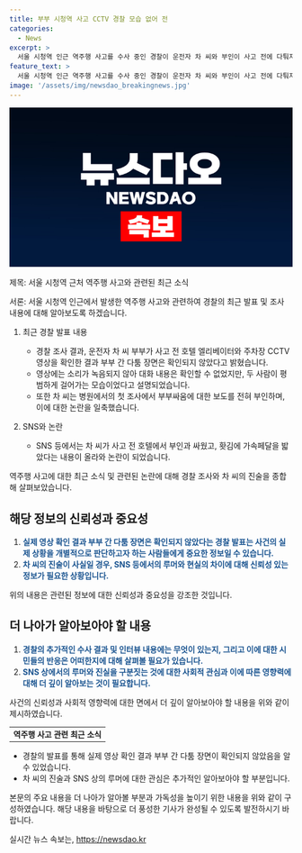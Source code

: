 ```yaml
---
title: 부부 시청역 사고 CCTV 경찰 모습 없어 전
categories:
  - News
excerpt: >
  서울 시청역 인근 역주행 사고를 수사 중인 경찰이 운전자 차 씨와 부인이 사고 전에 다퉈지 않았다고 밝혔습니다. CCTV 영상 확인 결과, 두 사람은 호텔에서 평범하게 걸어다닌 것으로 전해졌으며, 병원 조사에서도 부부싸움과 관련된 주장을 부인했습니다. SNS에서의 루머에 대한 논란도 있으나, 경찰 조사 결과에 따르면 이에 대한 증거는 없는 것으로 나타났습니다.
feature_text: >
  서울 시청역 인근 역주행 사고를 수사 중인 경찰이 운전자 차 씨와 부인이 사고 전에 다퉈지 않았다고 밝혔습니다. CCTV 영상 확인 결과, 두 사람은 호텔에서 평범하게 걸어다닌 것으로 전해졌으며, 병원 조사에서도 부부싸움과 관련된 주장을 부인했습니다. SNS에서의 루머에 대한 논란도 있으나, 경찰 조사 결과에 따르면 이에 대한 증거는 없는 것으로 나타났습니다.
image: '/assets/img/newsdao_breakingnews.jpg'
---
```


<p><img src="/assets/img/newsdao_breakingnews.jpg" alt="flaretime 속보" /></p>

<p>제목: 서울 시청역 근처 역주행 사고와 관련된 최근 소식</p>

<p>서론:
서울 시청역 인근에서 발생한 역주행 사고와 관련하여 경찰의 최근 발표 및 조사 내용에 대해 알아보도록 하겠습니다.</p>

<ol>
<li><p>최근 경찰 발표 내용</p>

<ul>
<li>경찰 조사 결과, 운전자 차 씨 부부가 사고 전 호텔 엘리베이터와 주차장 CCTV 영상을 확인한 결과 부부 간 다툼 장면은 확인되지 않았다고 밝혔습니다.</li>
<li>영상에는 소리가 녹음되지 않아 대화 내용은 확인할 수 없었지만, 두 사람이 평범하게 걸어가는 모습이었다고 설명되었습니다.</li>
<li>또한 차 씨는 병원에서의 첫 조사에서 부부싸움에 대한 보도를 전혀 부인하며, 이에 대한 논란을 일축했습니다.</li>
</ul></li>
<li><p>SNS와 논란</p>

<ul>
<li>SNS 등에서는 차 씨가 사고 전 호텔에서 부인과 싸웠고, 홧김에 가속페달을 밟았다는 내용이 올라와 논란이 되었습니다.</li>
</ul></li>
</ol>

<p>역주행 사고에 대한 최근 소식 및 관련된 논란에 대해 경찰 조사와 차 씨의 진술을 종합해 살펴보았습니다.</p>

<p data-ke-size="size16"></p>

<h2 data-ke-size="size26">해당 정보의 신뢰성과 중요성</h2>

<ol>
<li><b><span style="color: #1a5490;">실제 영상 확인 결과 부부 간 다툼 장면은 확인되지 않았다는 경찰 발표는 사건의 실제 상황을 개별적으로 판단하고자 하는 사람들에게 중요한 정보일 수 있습니다.</span></b></li>
<li><b><span style="color: #1a5490;">차 씨의 진술이 사실일 경우, SNS 등에서의 루머와 현실의 차이에 대해 신뢰성 있는 정보가 필요한 상황입니다.</span></b></li>
</ol>

<p>위의 내용은 관련된 정보에 대한 신뢰성과 중요성을 강조한 것입니다.</p>

<p data-ke-size="size16"></p>

<h2 data-ke-size="size26">더 나아가 알아보아야 할 내용</h2>

<ol>
<li><b><span style="color: #1a5490;">경찰의 추가적인 수사 결과 및 인터뷰 내용에는 무엇이 있는지, 그리고 이에 대한 시민들의 반응은 어떠한지에 대해 살펴볼 필요가 있습니다.</span></b></li>
<li><b><span style="color: #1a5490;">SNS 상에서의 루머와 진실을 구분짓는 것에 대한 사회적 관심과 이에 따른 영향력에 대해 더 깊이 알아보는 것이 필요합니다.</span></b></li>
</ol>

<p>사건의 신뢰성과 사회적 영향력에 대한 면에서 더 깊이 알아보아야 할 내용을 위와 같이 제시하였습니다.</p>

<table>
    <tbody>
        <tr>
            <td style="text-align: center; height: 17px;"><b>역주행 사고 관련 최근 소식</b></td>
        </tr>
    </tbody>
</table>

<ul>
    <li>경찰의 발표를 통해 실제 영상 확인 결과 부부 간 다툼 장면이 확인되지 않았음을 알 수 있었습니다.</li>
    <li>차 씨의 진술과 SNS 상의 루머에 대한 관심은 추가적인 알아보아야 할 부분입니다.</li>
</ul>

<p data-ke-size="size16"></p>

<p>본문의 주요 내용을 더 나아가 알아볼 부분과 가독성을 높이기 위한 내용을 위와 같이 구성하였습니다. 해당 내용을 바탕으로 더 풍성한 기사가 완성될 수 있도록 발전하시기 바랍니다.</p>
실시간 뉴스 속보는, <a href="https://newsdao.kr" rel="dofollow">https://newsdao.kr</a>


